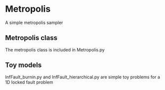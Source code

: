 # Metropolis
A simple metropolis sampler

## Metropolis class
The metropolis class is included in Metropolis.py

## Toy models
InfFault_burnin.py and InfFault_hierarchical.py are simple toy problems for a 1D locked fault problem 
